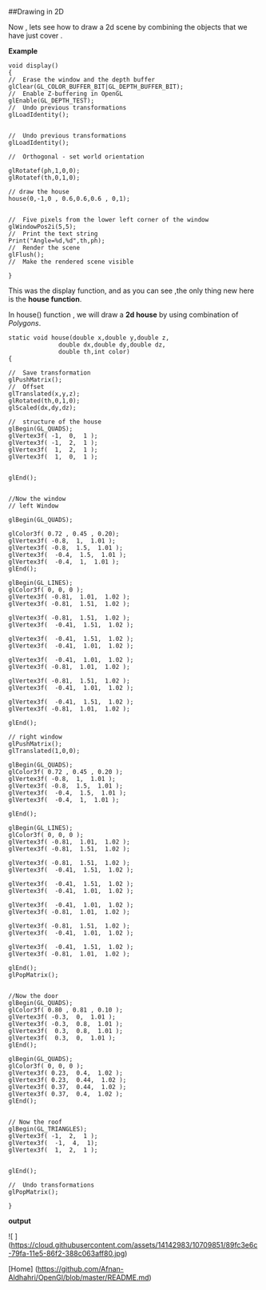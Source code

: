 
##Drawing in 2D

Now , lets see how to draw a 2d scene by combining the objects that we have just cover .

**Example**
    
    void display()
    {
    //  Erase the window and the depth buffer
    glClear(GL_COLOR_BUFFER_BIT|GL_DEPTH_BUFFER_BIT);
    //  Enable Z-buffering in OpenGL
    glEnable(GL_DEPTH_TEST);
    //  Undo previous transformations
    glLoadIdentity();
    
    
    //  Undo previous transformations
    glLoadIdentity();
    
    //  Orthogonal - set world orientation
    
    glRotatef(ph,1,0,0);
    glRotatef(th,0,1,0);
    
    // draw the house
    house(0,-1,0 , 0.6,0.6,0.6 , 0,1);
    
  
    //  Five pixels from the lower left corner of the window
    glWindowPos2i(5,5);
    //  Print the text string
    Print("Angle=%d,%d",th,ph);
    //  Render the scene
    glFlush();
    //  Make the rendered scene visible

    }


This was the display function, and as you can see ,the only thing new here is the **house function**.

In house() function , we will draw a **2d house** by using combination of *Polygons*.

    static void house(double x,double y,double z,
                  double dx,double dy,double dz,
                  double th,int color)
    {
    
    //  Save transformation
    glPushMatrix();
    //  Offset
    glTranslated(x,y,z);
    glRotated(th,0,1,0);
    glScaled(dx,dy,dz);
    
    //  structure of the house
    glBegin(GL_QUADS);
    glVertex3f( -1,  0,  1 );
    glVertex3f( -1,  2,  1 );
    glVertex3f(  1,  2,  1 );
    glVertex3f(  1,  0,  1 );
    
    
    glEnd();
    
    
    //Now the window
    // left Window
    
    glBegin(GL_QUADS);
    
    glColor3f( 0.72 , 0.45 , 0.20);
    glVertex3f( -0.8,  1,  1.01 );
    glVertex3f( -0.8,  1.5,  1.01 );
    glVertex3f(  -0.4,  1.5,  1.01 );
    glVertex3f(  -0.4,  1,  1.01 );
    glEnd();
    
    glBegin(GL_LINES);
    glColor3f( 0, 0, 0 );
    glVertex3f( -0.81,  1.01,  1.02 );
    glVertex3f( -0.81,  1.51,  1.02 );
    
    glVertex3f( -0.81,  1.51,  1.02 );
    glVertex3f(  -0.41,  1.51,  1.02 );
    
    glVertex3f(  -0.41,  1.51,  1.02 );
    glVertex3f(  -0.41,  1.01,  1.02 );
    
    glVertex3f(  -0.41,  1.01,  1.02 );
    glVertex3f( -0.81,  1.01,  1.02 );
    
    glVertex3f( -0.81,  1.51,  1.02 );
    glVertex3f(  -0.41,  1.01,  1.02 );
    
    glVertex3f(  -0.41,  1.51,  1.02 );
    glVertex3f( -0.81,  1.01,  1.02 );
    
    glEnd();
    
    // right window
    glPushMatrix();
    glTranslated(1,0,0);
    
    glBegin(GL_QUADS);
    glColor3f( 0.72 , 0.45 , 0.20 );
    glVertex3f( -0.8,  1,  1.01 );
    glVertex3f( -0.8,  1.5,  1.01 );
    glVertex3f(  -0.4,  1.5,  1.01 );
    glVertex3f(  -0.4,  1,  1.01 );
    
    glEnd();
    
    glBegin(GL_LINES);
    glColor3f( 0, 0, 0 );
    glVertex3f( -0.81,  1.01,  1.02 );
    glVertex3f( -0.81,  1.51,  1.02 );
    
    glVertex3f( -0.81,  1.51,  1.02 );
    glVertex3f(  -0.41,  1.51,  1.02 );
    
    glVertex3f(  -0.41,  1.51,  1.02 );
    glVertex3f(  -0.41,  1.01,  1.02 );
    
    glVertex3f(  -0.41,  1.01,  1.02 );
    glVertex3f( -0.81,  1.01,  1.02 );
    
    glVertex3f( -0.81,  1.51,  1.02 );
    glVertex3f(  -0.41,  1.01,  1.02 );
    
    glVertex3f(  -0.41,  1.51,  1.02 );
    glVertex3f( -0.81,  1.01,  1.02 );
    
    glEnd();
    glPopMatrix();
    
    
    //Now the door
    glBegin(GL_QUADS);
    glColor3f( 0.80 , 0.81 , 0.10 );
    glVertex3f( -0.3,  0,  1.01 );
    glVertex3f( -0.3,  0.8,  1.01 );
    glVertex3f(  0.3,  0.8,  1.01 );
    glVertex3f(  0.3,  0,  1.01 );
    glEnd();
    
    glBegin(GL_QUADS);
    glColor3f( 0, 0, 0 );
    glVertex3f( 0.23,  0.4,  1.02 );
    glVertex3f( 0.23,  0.44,  1.02 );
    glVertex3f( 0.37,  0.44,  1.02 );
    glVertex3f( 0.37,  0.4,  1.02 );
    glEnd();
    
    
    // Now the roof
    glBegin(GL_TRIANGLES);
    glVertex3f( -1,  2,  1 );
    glVertex3f(  -1,  4,  1);
    glVertex3f(  1,  2,  1 );
    

    glEnd();
    
    //  Undo transformations
    glPopMatrix();
    
    }
  
**output**

![ ] (https://cloud.githubusercontent.com/assets/14142983/10709851/89fc3e6c-79fa-11e5-86f2-388c063aff80.jpg)

[Home] (https://github.com/Afnan-Aldhahri/OpenGl/blob/master/README.md)
